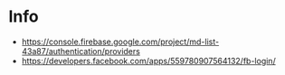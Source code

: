 # Info

- https://console.firebase.google.com/project/md-list-43a87/authentication/providers
- https://developers.facebook.com/apps/559780907564132/fb-login/
